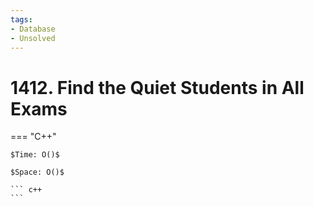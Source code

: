 ```yaml
---
tags:
- Database
- Unsolved
---
```



# 1412. Find the Quiet Students in All Exams

=== "C++"

    $Time: O()$

    $Space: O()$

    ``` c++
    ```